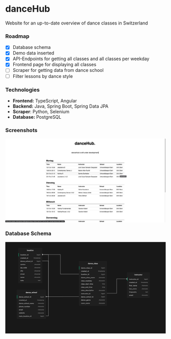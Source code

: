 # danceHub
Website for an up-to-date overview of dance classes in Switzerland

### Roadmap
- [x] Database schema
- [x] Demo data inserted
- [x] API-Endpoints for getting all classes and all classes per weekday
- [x] Frontend page for displaying all classes
- [ ] Scraper for getting data from dance school
- [ ] Filter lessons by dance style

### Technologies
- **Frontend:** TypeScript, Angular
- **Backend:** Java, Spring Boot, Spring Data JPA
- **Scraper**: Python, Selenium
- **Database:** PostgreSQL

### Screenshots
![Danceclass Overview](/assets/img1.png)

### Database Schema

![Database Schema](/assets/db_schema.png)